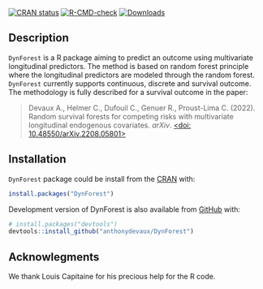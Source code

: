 
<!-- README.md is generated from README.Rmd. Please edit that file -->
<!-- badges: start -->

[![CRAN
status](https://www.r-pkg.org/badges/version-last-release/DynForest)](https://CRAN.R-project.org/package=DynForest)
[![R-CMD-check](https://github.com/anthonydevaux/DynForest/actions/workflows/R-CMD-check.yaml/badge.svg)](https://github.com/anthonydevaux/DynForest/actions/workflows/R-CMD-check.yaml)
[![Downloads](https://cranlogs.r-pkg.org/badges/DynForest?color=blue)](https://www.r-pkg.org/pkg/DynForest)
<!-- badges: end -->

## Description

`DynForest` is a R package aiming to predict an outcome using
multivariate longitudinal predictors. The method is based on random
forest principle where the longitudinal predictors are modeled through
the random forest. `DynForest` currently supports continuous, discrete
and survival outcome. The methodology is fully described for a survival
outcome in the paper:

> Devaux A., Helmer C., Dufouil C., Genuer R., Proust-Lima C. (2022).
> Random survival forests for competing risks with multivariate
> longitudinal endogenous covariates. *arXiv*. [\<doi:
> 10.48550/arXiv.2208.05801\>](https://doi.org/10.48550/arXiv.2208.05801)

## Installation

`DynForest` package could be install from the
[CRAN](https://cran.r-project.org/package=DynForest) with:

``` r
install.packages("DynForest")
```

Development version of DynForest is also available from
[GitHub](https://github.com/anthonydevaux/DynForest) with:

``` r
# install.packages("devtools")
devtools::install_github("anthonydevaux/DynForest")
```

## Acknowlegments

We thank Louis Capitaine for his precious help for the R code.
